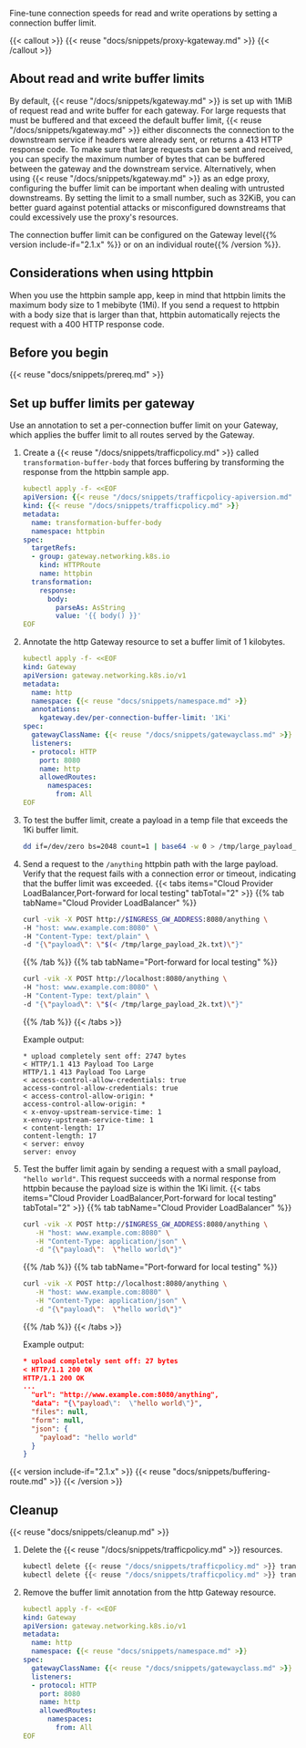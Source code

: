 Fine-tune connection speeds for read and write operations by setting a connection buffer limit. 

{{< callout >}}
{{< reuse "docs/snippets/proxy-kgateway.md" >}}
{{< /callout >}}

## About read and write buffer limits

By default, {{< reuse "/docs/snippets/kgateway.md" >}} is set up with 1MiB of request read and write buffer for each gateway. For large requests that must be buffered and that exceed the default buffer limit, {{< reuse "/docs/snippets/kgateway.md" >}} either disconnects the connection to the downstream service if headers were already sent, or returns a 413 HTTP response code. To make sure that large requests can be sent and received, you can specify the maximum number of bytes that can be buffered between the gateway and the downstream service. Alternatively, when using {{< reuse "/docs/snippets/kgateway.md" >}} as an edge proxy, configuring the buffer limit can be important when dealing with untrusted downstreams. By setting the limit to a small number, such as 32KiB, you can better guard against potential attacks or misconfigured downstreams that could excessively use the proxy's resources.

The connection buffer limit can be configured on the Gateway level{{% version include-if="2.1.x" %}} or on an individual route{{% /version %}}. 

## Considerations when using httpbin

When you use the httpbin sample app, keep in mind that httpbin limits the maximum body size to 1 mebibyte (1Mi). If you send a request to httpbin with a body size that is larger than that, httpbin automatically rejects the request with a 400 HTTP response code. 

## Before you begin

{{< reuse "docs/snippets/prereq.md" >}}

## Set up buffer limits per gateway

Use an annotation to set a per-connection buffer limit on your Gateway, which applies the buffer limit to all routes served by the Gateway. 

1. Create a {{< reuse "/docs/snippets/trafficpolicy.md" >}} called `transformation-buffer-body` that forces buffering by transforming the response from the httpbin sample app.
   ```yaml
   kubectl apply -f- <<EOF
   apiVersion: {{< reuse "/docs/snippets/trafficpolicy-apiversion.md" >}}
   kind: {{< reuse "/docs/snippets/trafficpolicy.md" >}}
   metadata:
     name: transformation-buffer-body
     namespace: httpbin
   spec:
     targetRefs:
     - group: gateway.networking.k8s.io
       kind: HTTPRoute
       name: httpbin
     transformation:
       response:
         body:
           parseAs: AsString
           value: '{{ body() }}'
   EOF
   ```

2. Annotate the http Gateway resource to set a buffer limit of 1 kilobytes.
   ```yaml
   kubectl apply -f- <<EOF
   kind: Gateway
   apiVersion: gateway.networking.k8s.io/v1
   metadata:
     name: http
     namespace: {{< reuse "docs/snippets/namespace.md" >}}
     annotations:
       kgateway.dev/per-connection-buffer-limit: '1Ki'
   spec:
     gatewayClassName: {{< reuse "/docs/snippets/gatewayclass.md" >}}
     listeners:
     - protocol: HTTP
       port: 8080
       name: http
       allowedRoutes:
         namespaces:
           from: All
   EOF
   ```

3. To test the buffer limit, create a payload in a temp file that exceeds the 1Ki buffer limit.
   ```sh
   dd if=/dev/zero bs=2048 count=1 | base64 -w 0 > /tmp/large_payload_2k.txt
   ```

4. Send a request to the `/anything` httpbin path with the large payload. Verify that the request fails with a connection error or timeout, indicating that the buffer limit was exceeded.
   {{< tabs items="Cloud Provider LoadBalancer,Port-forward for local testing" tabTotal="2" >}}
   {{% tab tabName="Cloud Provider LoadBalancer" %}}
   ```sh
   curl -vik -X POST http://$INGRESS_GW_ADDRESS:8080/anything \
   -H "host: www.example.com:8080" \
   -H "Content-Type: text/plain" \
   -d "{\"payload\": \"$(< /tmp/large_payload_2k.txt)\"}"
   ```
   {{% /tab %}}
   {{% tab tabName="Port-forward for local testing" %}}
   ```sh
   curl -vik -X POST http://localhost:8080/anything \
   -H "host: www.example.com:8080" \
   -H "Content-Type: text/plain" \
   -d "{\"payload\": \"$(< /tmp/large_payload_2k.txt)\"}"
   ```
   {{% /tab %}}
   {{< /tabs >}}
   
   Example output: 
   ```
   * upload completely sent off: 2747 bytes
   < HTTP/1.1 413 Payload Too Large
   HTTP/1.1 413 Payload Too Large
   < access-control-allow-credentials: true
   access-control-allow-credentials: true
   < access-control-allow-origin: *
   access-control-allow-origin: *
   < x-envoy-upstream-service-time: 1
   x-envoy-upstream-service-time: 1
   < content-length: 17
   content-length: 17
   < server: envoy
   server: envoy
   ```

5. Test the buffer limit again by sending a request with a small payload, `"hello world"`. This request succeeds with a normal response from httpbin because the payload size is within the 1Ki limit.
   {{< tabs items="Cloud Provider LoadBalancer,Port-forward for local testing" tabTotal="2" >}}
   {{% tab tabName="Cloud Provider LoadBalancer" %}}
   ```sh
   curl -vik -X POST http://$INGRESS_GW_ADDRESS:8080/anything \
      -H "host: www.example.com:8080" \
      -H "Content-Type: application/json" \
      -d "{\"payload\":  \"hello world\"}" 
   ```
   {{% /tab %}}
   {{% tab tabName="Port-forward for local testing" %}}
   ```sh
   curl -vik -X POST http://localhost:8080/anything \
      -H "host: www.example.com:8080" \
      -H "Content-Type: application/json" \
      -d "{\"payload\":  \"hello world\"}" 
   ```
   {{% /tab %}}
   {{< /tabs >}}

   Example output:

   ```json
   * upload completely sent off: 27 bytes
   < HTTP/1.1 200 OK
   HTTP/1.1 200 OK
   ...
     "url": "http://www.example.com:8080/anything",
     "data": "{\"payload\":  \"hello world\"}",
     "files": null,
     "form": null,
     "json": {
       "payload": "hello world"
     }
   }
   ```
   
{{< version include-if="2.1.x" >}}
{{< reuse "docs/snippets/buffering-route.md" >}}
{{< /version >}}

## Cleanup

{{< reuse "docs/snippets/cleanup.md" >}}

1. Delete the {{< reuse "/docs/snippets/trafficpolicy.md" >}} resources.
   ```sh
   kubectl delete {{< reuse "/docs/snippets/trafficpolicy.md" >}} transformation-buffer-body -n httpbin {{% version include-if="2.1.x" %}}
   kubectl delete {{< reuse "/docs/snippets/trafficpolicy.md" >}} transformation-buffer-limit -n httpbin {{% /version %}}
   ```

2. Remove the buffer limit annotation from the http Gateway resource.
   ```yaml
   kubectl apply -f- <<EOF
   kind: Gateway
   apiVersion: gateway.networking.k8s.io/v1
   metadata:
     name: http
     namespace: {{< reuse "docs/snippets/namespace.md" >}}
   spec:
     gatewayClassName: {{< reuse "/docs/snippets/gatewayclass.md" >}}
     listeners:
     - protocol: HTTP
       port: 8080
       name: http
       allowedRoutes:
         namespaces:
           from: All
   EOF
   ```